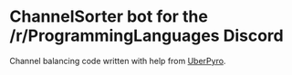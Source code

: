 # ChannelSorter bot for the /r/ProgrammingLanguages Discord

Channel balancing code written with help from [UberPyro](https://github.com/UberPyro).
